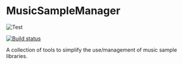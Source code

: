 # MusicSampleManager
![Test](https://musicsamplemanager.visualstudio.com/MyFirstProject/_apis/build/status/CI%20Build)


[![Build status](https://musicsamplemanager.visualstudio.com/MyFirstProject/_apis/build/status/CI%20Build)](https://musicsamplemanager.visualstudio.com/MyFirstProject/_build/latest?definitionId=1)

A collection of tools to simplify the use/management of music sample libraries.
